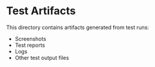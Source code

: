 # Test Artifacts

This directory contains artifacts generated from test runs:

- Screenshots
- Test reports  
- Logs
- Other test output files